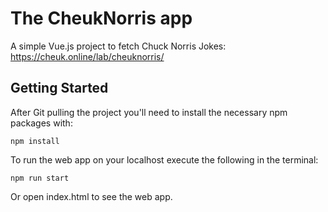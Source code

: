 # The CheukNorris app

A simple Vue.js project to fetch Chuck Norris Jokes: https://cheuk.online/lab/cheuknorris/

## Getting Started

After Git pulling the project you'll need to install the necessary npm packages with:

```
npm install
```

To run the web app on your localhost execute the following in the terminal:

```
npm run start
```

Or open index.html to see the web app.
